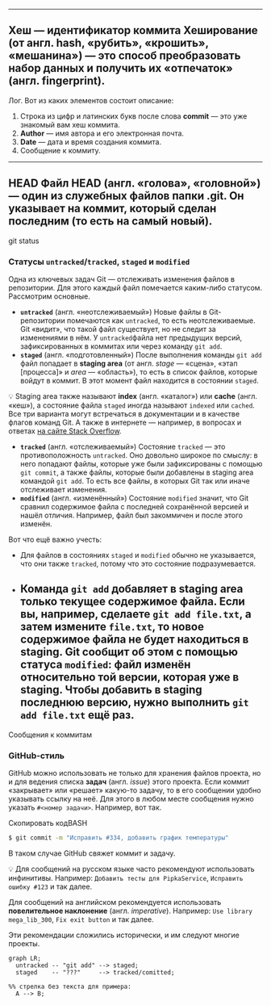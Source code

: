 --------------
Хеш — идентификатор коммита
Хеширование (от англ. hash, «рубить», «крошить», «мешанина») — это способ преобразовать набор данных и получить 
их «отпечаток» (англ. fingerprint).
--------------
Лог.
Вот из каких элементов состоит описание:

1. Строка из цифр и латинских букв после слова **commit** — это уже знакомый вам хеш коммита.
2. **Author** — имя автора и его электронная почта.
3. **Date** — дата и время создания коммита.
4. Сообщение к коммиту.
---------------
HEAD
Файл HEAD (англ. «голова», «головной») — один из служебных файлов папки .git. Он указывает на коммит, 
который сделан последним (то есть на самый новый).
---------------
git status
### Статусы `untracked`/`tracked`, `staged` и `modified`

Одна из ключевых задач Git — отслеживать изменения файлов в репозитории. Для этого каждый файл помечается 
каким-либо статусом. Рассмотрим основные.

- **`untracked`** (англ. «неотслеживаемый»)
  Новые файлы в Git-репозитории помечаются как `untracked`, то есть неотслеживаемые. Git «видит», что такой 
  файл существует, но не следит за изменениями в нём. У `untracked`файла нет предыдущих версий, зафиксированных 
  в коммитах или через команду `git add`.
- **`staged`** (англ. «подготовленный»)
  После выполнения команды `git add` файл попадает в **staging area** (от англ. *stage* — «сцена», 
  «этап [процесса]» и *area* — «область»), то есть в список файлов, которые войдут в коммит. В этот момент 
  файл находится в состоянии `staged`.

💡 Staging area также называют **index** (англ. «каталог») или **cache** (англ. «кеш»), а состояние 
файла `staged` иногда называют `indexed` или `cached`. Все три варианта могут встречаться в документации 
и в качестве флагов команд Git. А также в интернете — например, в вопросах и 
ответах [на сайте Stack Overflow](https://stackoverflow.com/).

- **`tracked`** (англ. «отслеживаемый»)
  Состояние `tracked` — это противоположность `untracked`. Оно довольно широкое по смыслу: в него попадают 
  файлы, которые уже были зафиксированы с помощью `git commit`, а также файлы, которые были добавлены 
  в staging area командой `git add`. То есть все файлы, в которых Git так или иначе отслеживает изменения.
- **`modified`** (англ. «изменённый»)
  Состояние `modified` значит, что Git сравнил содержимое файла с последней сохранённой версией и нашёл 
  отличия. Например, файл был закоммичен и после этого изменён.

Вот что ещё важно учесть:

- Для файлов в состояниях `staged` и `modified` обычно не указывается, что они также `tracked`, потому 
  что это состояние подразумевается.
- Команда `git add` добавляет в staging area только текущее содержимое файла. Если вы, например, 
  сделаете `git add file.txt`, а затем измените `file.txt`, то новое содержимое файла не будет 
  находиться в staging. Git сообщит об этом с помощью статуса `modified`: файл изменён относительно 
  той версии, которая уже в staging. Чтобы добавить в staging последнюю версию, нужно 
  выполнить `git add file.txt` ещё раз.
  -------------------
Сообщения к коммитам
### GitHub-стиль

GitHub можно использовать не только для хранения файлов проекта, но и для ведения 
списка **задач** (англ. *issue*) этого проекта. Если коммит «закрывает» или «решает» какую-то задачу, 
то в его сообщении удобно указывать ссылку на неё. Для этого в любом месте сообщения нужно 
указать `#<номер задачи>`. Например, вот так.

Скопировать кодBASH

```bash
$ git commit -m "Исправить #334, добавить график температуры"
```

В таком случае GitHub свяжет коммит и задачу.

💡 Для сообщений на русском языке часто рекомендуют использовать инфинитивы. 
Например: `Добавить тесты для PipkaService`, `Исправить ошибку #123` и так далее.

Для сообщений на английском рекомендуется использовать **повелительное наклонение** (англ. *imperative*). 
Например: `Use library mega_lib_300`, `Fix exit button` и так далее.

Эти рекомендации сложились исторически, и им следуют многие проекты.

```mermaid
graph LR;
  untracked -- "git add" --> staged;
  staged    -- "???"     --> tracked/comitted;

%% стрелка без текста для примера: 
  A --> B;
``` 